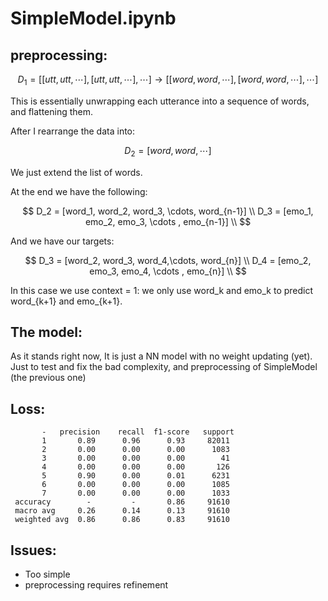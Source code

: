 # SimpleModel.ipynb

## preprocessing:
$$
D_1 = [[utt, utt,\cdots], [utt, utt, \cdots], \cdots] \longrightarrow [[word,word, \cdots], [word, word, \cdots],\cdots] 
$$
 
This is essentially unwrapping each utterance into a sequence of words, and flattening them.

After I rearrange the data into: 

$$
D_2 = [word, word, \cdots]
$$

We just extend the list of words.


At the end we have the following: 

$$
D_2 = [word_1, word_2, word_3, \cdots, word_{n-1}] \\
D_3 = [emo_1, emo_2, emo_3, \cdots , emo_{n-1}] \\
$$

And we have our targets:

$$
D_3 = [word_2, word_3, word_4,\cdots, word_{n}] \\
D_4 = [emo_2, emo_3, emo_4, \cdots , emo_{n}] \\
$$

In this case we use context = 1: we only use word_k and emo_k to predict
word_{k+1} and emo_{k+1}.

## The model:
As it stands right now, It is just a NN model with no weight updating (yet). Just to test and fix the 
bad complexity, and preprocessing of SimpleModel (the previous one)

## Loss:
           -   precision    recall  f1-score   support
           1       0.89      0.96      0.93     82011
           2       0.00      0.00      0.00      1083
           3       0.00      0.00      0.00        41
           4       0.00      0.00      0.00       126
           5       0.90      0.00      0.01      6231
           6       0.00      0.00      0.00      1085
           7       0.00      0.00      0.00      1033
     accuracy        -         -       0.86     91610
     macro avg     0.26      0.14      0.13     91610
     weighted avg  0.86      0.86      0.83     91610

## Issues:
- Too simple 
- preprocessing requires refinement

